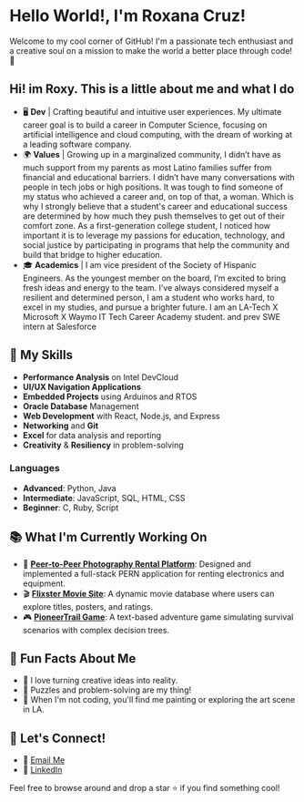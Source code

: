# Hello World!, I'm Roxana Cruz!

Welcome to my cool corner of GitHub! I'm a passionate tech enthusiast and a creative soul on a mission to make the world a better place through code! 🌟


## Hi! im Roxy. This is a little about me and what I do

- 🖥️ **Dev** | Crafting beautiful and intuitive user experiences. My ultimate career goal is to build a career in Computer Science, focusing on artificial intelligence and cloud computing, with the dream of working at a leading software company.
- 🌍 **Values** | Growing up in a marginalized community, I didn’t have as much support from my parents as most Latino families suffer from financial and educational barriers. I didn’t have many conversations with people in tech jobs or high positions. It was tough to find someone of my status who achieved a career and, on top of that, a woman. Which is why I strongly believe that a student's career and educational success are determined by how much they push themselves to get out of their comfort zone. As a first-generation college student, I noticed how important it is to leverage my passions for education, technology, and social justice by participating in programs that help the community and build that bridge to higher education.
- 🎓 **Academics** | I am vice president of the Society of Hispanic Engineers. As the youngest member on the board, I’m excited to bring fresh ideas and energy to the team. I’ve always considered myself a resilient and determined person, I am a student who works hard, to excel in my studies, and pursue a brighter future. I am an LA-Tech X Microsoft X Waymo IT Tech Career Academy student. and prev SWE intern at Salesforce

  
## 🌟 My Skills

- **Performance Analysis** on Intel DevCloud
- **UI/UX Navigation Applications**
- **Embedded Projects** using Arduinos and RTOS
- **Oracle Database** Management
- **Web Development** with React, Node.js, and Express
- **Networking** and **Git**
- **Excel** for data analysis and reporting
- **Creativity** & **Resiliency** in problem-solving

### Languages

- **Advanced**: Python, Java
- **Intermediate**: JavaScript, SQL, HTML, CSS
- **Beginner**: C, Ruby, Script

## 📚 What I'm Currently Working On

- 🚀 **[Peer-to-Peer Photography Rental Platform](https://github.com/RoxanaCruz/p2p-photography)**: Designed and implemented a full-stack PERN application for renting electronics and equipment.
- 🎬 **[Flixster Movie Site](https://github.com/RoxanaCruz/flixster-starter)**: A dynamic movie database where users can explore titles, posters, and ratings.
- 🎮 **[PioneerTrail Game](https://github.com/RoxanaCruz/PioneerTrail-Game.git)**: A text-based adventure game simulating survival scenarios with complex decision trees.

## 🌱 Fun Facts About Me

- 🌻 I love turning creative ideas into reality.
- 🧩 Puzzles and problem-solving are my thing!
- 🎨 When I'm not coding, you'll find me painting or exploring the art scene in LA.

## 💌 Let's Connect!

- 💌 [Email Me](mailto:rox21cruz@gmail.com)
- 💼 [LinkedIn](http://www.linkedin.com/in/roxanacruzlopez)

Feel free to browse around and drop a star ⭐ if you find something cool!

